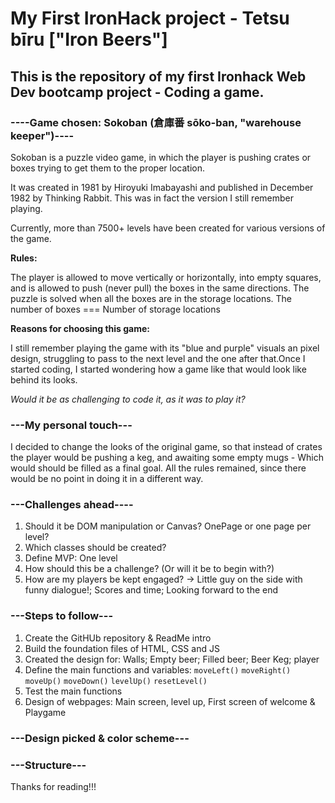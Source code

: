 # My First IronHack project - Tetsu bīru ["Iron Beers"]

<h2>This is the repository of my first Ironhack Web Dev bootcamp project - Coding a game.</h2>

<h3><b>----Game chosen: Sokoban (倉庫番 sōko-ban, "warehouse keeper")----</b></h3>

<p>Sokoban is a puzzle video game, in which the player is pushing crates or boxes trying to get them to the proper location.</p>
<p>It was created in 1981 by Hiroyuki Imabayashi and published in December 1982 by Thinking Rabbit.
This was in fact the version I still remember playing.</p>

<p>Currently, more than 7500+ levels have been created for various versions of the game.</p>

<p><b>Rules:</b></p>
<p>The player is allowed to move vertically or horizontally, into empty squares, and is allowed to push (never pull) the boxes in the same directions. The puzzle is solved when all the boxes are in the storage locations.
The number of boxes === Number of storage locations</p>

<p><b>Reasons for choosing this game:</b></p>
<p>I still remember playing the game with its "blue and purple" visuals an pixel design, struggling to pass to the next level and the one after that.Once I started coding, I started wondering how a game like that would look like behind its looks.</p>
<i>Would it be as challenging to code it, as it was to play it?</i>
<br>

<h3><b>---My personal touch---</b></h3>

<p>I decided to change the looks of the original game, so that instead of crates the player would be pushing a keg, and awaiting some empty mugs - Which would should be filled as a final goal.
All the rules remained, since there would be no point in doing it in a different way.</p>

<h3><b>---Challenges ahead----</b></h3>
<ol> 
  <li>Should it be DOM manipulation or Canvas? OnePage or one page per level?</li>
  <li>Which classes should be created?</li>
  <li>Define MVP: One level</li>
  <li>How should this be a challenge? (Or will it be to begin with?)</li>
  <li>How are my players be kept engaged? -> Little guy on the side with funny dialogue!; Scores and time; Looking forward to the end</li>
</ol>

<h3><b>---Steps to follow---</b></h3>
<ol>
  <li>Create the GitHUb repository & ReadMe intro </li>
  <li>Build the foundation files of HTML, CSS and JS  </li>
  <li>Created the design for: Walls; Empty beer; Filled beer; Beer Keg; player  </li>
  <li>Define the main functions and variables: <code>moveLeft()</code> <code>moveRight()</code> <code>moveUp()</code> <code>moveDown()</code> <code>levelUp()</code> <code>resetLevel()</code> </li>
  <li>Test the main functions </li>
  <li>Design of webpages: Main screen, level up, First screen of welcome & Playgame </li>
</ol>

<h3><b>---Design picked & color scheme---</b></h3>
  
<h3><b>---Structure---</b></h3>


Thanks for reading!!!
